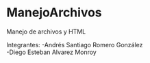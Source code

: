 # ManejoArchivos
Manejo de archivos y HTML









Integrantes:
  -Andrés Santiago Romero González  
  -Diego Esteban Alvarez Monroy
